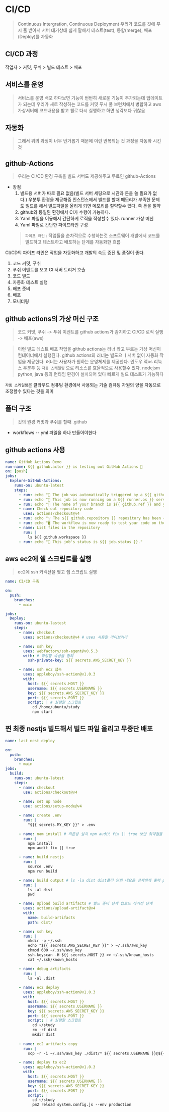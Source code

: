 # CI/CD
> Continuous Intergration, Continuous Deployment
> 우리가 코드를 깃에 푸시 풀 받아서 서버 대기상태
> 쉽게 말해서 테스트(test), 통합(merge), 배포(Deploy)를 자동화

## CI/CD 과정
작업자 > 커밋, 푸쉬 > 빌드 테스트 > 배포

## 서비스를 운영
> 서비스를 운영 배포 하다보면
> 기능이 번번히 새로운 기능이 추가되는데 업데이트가 되는데
> 우리가 새로 작성하는 코드를 커밋 푸시 풀 브런치에서 병합하고 aws 가상서버에
> 코드내용을 받고 쉘로 다시 실행하고 하면 생각보다 귀찮음

## 자동화
> 그래서 위의 과정이 너무 번거롭기 때문에 이런 반복되는 것 과정을 자동화 시킨것

## github-Actions
> 우리는 CI/CD 환경 구축을 빌드 서버도 제공해주고 무료인 github-Actions
- 장점
  1. 빌드용 서버가 따로 필요 없음(빌드 서버 세팅으로 시관과 돈을 쓸 필요가 없다.) 우분투 환경을 제공해줌 인스턴스에서 빌드를 할때 메모리가 부족한 문제도 빌드를 해서 빌드파일을 올리게 되면 메모리를 절약할수 있다. 즉 돈을 절약
  2. github와 통일된 환경에서 CI가 수행이 가능하다.
  3. Yaml 파일을 이용해서 간단하게 로직을 작성할수 있다. runner 가상 머신 
  4. Yaml 파일로 간단한 파이프라인 구성 
  > `파이프 라인` : 작업들을 순차적으로 수행하는것
  > 소프트웨어 개발에서 코드를 빌드하고 테스트하고 배포하는 단계를 자동화한 흐름

CI/CD의 파이프 라인은 작업을 자동화하고 개발의 속도 증진 및 품질이 좋다.
1. 코드 커밋, 푸쉬
2. 푸쉬 이벤트를 보고 CI 서버 트리거 호출
3. 코드 빌드
4. 자동화 테스트 실행
5. 배포 준비
6. 배포
7. 모니터링

## github actions의 가상 머신 구조
> 코드 커밋, 푸쉬 -> 푸쉬 이벤트를 github actions가 감지하고 CI/CD 로직 실행 -> 배포(aws)

> 이런 빌드 테스트 배포 작업을 github actions는 러너 라고 부르는 가상 머신이 컨테이너에서 실행된다.
> github actions의 러너는 별도으 ㅣ서버 없이 자동화 작업을 제공한다.
> 러너는 사용자가 원하는 운영체제를 제공한다. 윈도우 맥os 리눅스 우분투 등
> `자동 스케일링` 으로 리소스를 효율적으로 사용할수 있다.
> nodejsm python, java 등의 런타임 환경이 설치되어 있다 빠르게 빌드 테스트가 가능하다

`자동 스케일링`은 클라우드 컴퓨팅 환경에서 사용되는 기술 컴퓨팅 자원의 양을 자동으로 조정할수 있다는 것을 의미

## 폴더 구조
> 깃의 원경 커밋과 푸쉬를 할때
.github
- workflows
-- yml 파일을 하나 만들어야한다

## github actions 사용
```yml
name: GitHub Actions Demo
run-name: ${{ github.actor }} is testing out GitHub Actions 🚀
on: [push]
jobs:
  Explore-GitHub-Actions:
    runs-on: ubuntu-latest
    steps:
      - run: echo "🎉 The job was automatically triggered by a ${{ github.event_name }} event."
      - run: echo "🐧 This job is now running on a ${{ runner.os }} server hosted by GitHub!"
      - run: echo "🔎 The name of your branch is ${{ github.ref }} and your repository is ${{ github.repository }}."
      - name: Check out repository code
        uses: actions/checkout@v4
      - run: echo "💡 The ${{ github.repository }} repository has been cloned to the runner."
      - run: echo "🖥️ The workflow is now ready to test your code on the runner."
      - name: List files in the repository
        run: |
          ls ${{ github.workspace }}
      - run: echo "🍏 This job's status is ${{ job.status }}."

```

## aws ec2에 쉘 스크립트를 실행
> ec2에 ssh 커넥션을 맺고 쉡 스크립트 실행
```yml
name: CI/CD 구축

on:
  push:
    branches:
      - main

jobs:
  Deploy:
    runs-on: ubuntu-lastest
    steps:
      - name: checkout
        uses: actions/checkout@v4 # uses 사용할 라이브러리

      - name: ssh key
        uses: webfactory/ssh-agent@v0.5.3
        with: # 작성할 속성을 정의
          ssh-private-key: ${{ secrets.AWS_SECRET_KEY }}

      - name: ssh ec2 접속
        uses: appleboy/ssh-action@v1.0.3
        with:
          host: ${{ secrets.HOST }}
          username: ${{ secrets.USERNAME }}
          key: ${{ secrets.AWS_SECRET_KEY }}
          port: ${{ secrets.PORT }}
          script: | # 실행할 스크립트
            cd /home/ubuntu/study
            npm start

```

## 찐 최종 nestjs 빌드해서 빌드 파일 올리고 무중단 배포
```yml
name: last nest deploy

on:
  push:
    branches:
      - main
jobs:
  build:
    runs-on: ubuntu-latest
    steps:
      - name: checkout
        use: actions/checkout@v4
    
      - name: set up node
        use: actions/setup-node@v4

      - name: create .env
        run: |
          "${{ secrets.MY_KEY }}" > .env

      - name: nam install # 의존성 설치 npm audit fix || true 보안 취약점을 자동으로 유연하게 수정해서 실패해도 일단 빌드 진행하면서 의존성 유연하게 설치
        run: |
          npm install
          npm audit fix || true

      - name: build nestjs
        run: |
          source .env
          npm run build

      - name: build output # ls -la dist dist폴더 안의 내요을 상세하게 출력 pwd 현재 작업 경로 출력
        run: |
          ls -al dist
          pwd

      - name: Upload build artifacts # 빌드 준비 단계 업로드 하기전 단계
        uses: actions/upload-artifact@v4
        with:
          name: build-artifacts
          path: dist/

      - name: ssh key
        run: |
          mkdir -p ~/.ssh
          echo "${{ secrets.AWS_SECRET_KEY }}" > ~/.ssh/aws_key
          chmod 600 ~/.ssh/aws_key
          ssh-keyscan -H ${{ secrets.HOST }} >> ~/.ssh/known_hosts
          cat ~/.ssh/known_hosts

      - name: debug artifacts
        run: |
          ls -al .dist
    
      - name: ec2 deploy
        uses: appleboy/ssh-action@v1.0.3
        with: 
          host: ${{ secrets.HOST }}
          username: ${{ secrets.USERNAME }}
          key: ${{ secrets.AWS_SECRET_KEY }}
          port: ${{ secrets.PORT }}
          script: | # 실행할 스크립트
            cd ~/study
            rm -rf dist
            mkdir dist
    
      - name: ec2 artifacts copy
        run: |
          scp -r -i ~/.ssh/aws_key ./dist/* ${{ secrets.USERNAME }}@${{ secrets.HOST }}:/home/ubuntu/study/dist/

      - name: deploy to ec2
        uses: appleboy/ssh-action@v1.0.3
        with: 
          host: ${{ secrets.HOST }}
          username: ${{ secrets.USERNAME }}
          key: ${{ secrets.AWS_SECRET_KEY }}
          port: ${{ secrets.PORT }}
          script: |
            cd ~/study
            pm2 reload system.config.js --env production
            

```